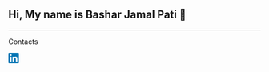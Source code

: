 ## Hi, My name is Bashar Jamal Pati 👋
------------------------------------------------
Contacts

<a href="https://www.linkedin.com/in/bashar-pati-89735b124/">
<img align="left" src="https://github.com/bjpati/bjpati/blob/main/Icon/768px-LinkedIn_logo_initials.webp" alt="Bashar Pati | LinkedIn" width="21px"/></a>
